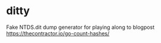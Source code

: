 # ditty
Fake NTDS.dit dump generator for playing along to blogpost https://thecontractor.io/go-count-hashes/
